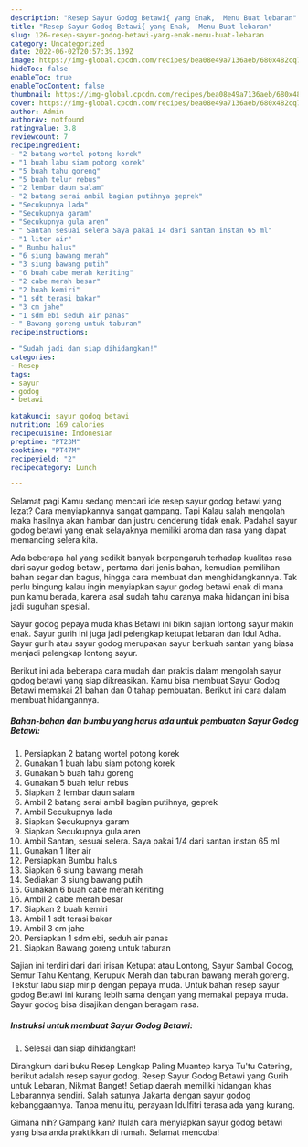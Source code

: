 ```yaml
---
description: "Resep Sayur Godog Betawi{ yang Enak,  Menu Buat lebaran"
title: "Resep Sayur Godog Betawi{ yang Enak,  Menu Buat lebaran"
slug: 126-resep-sayur-godog-betawi-yang-enak-menu-buat-lebaran
category: Uncategorized
date: 2022-06-02T20:57:39.139Z
image: https://img-global.cpcdn.com/recipes/bea08e49a7136aeb/680x482cq70/sayur-godog-betawi-foto-resep-utama.jpg
hideToc: false
enableToc: true
enableTocContent: false
thumbnail: https://img-global.cpcdn.com/recipes/bea08e49a7136aeb/680x482cq70/sayur-godog-betawi-foto-resep-utama.jpg
cover: https://img-global.cpcdn.com/recipes/bea08e49a7136aeb/680x482cq70/sayur-godog-betawi-foto-resep-utama.jpg
author: Admin
authorAv: notfound
ratingvalue: 3.8
reviewcount: 7
recipeingredient:
- "2 batang wortel potong korek"
- "1 buah labu siam potong korek"
- "5 buah tahu goreng"
- "5 buah telur rebus"
- "2 lembar daun salam"
- "2 batang serai ambil bagian putihnya geprek"
- "Secukupnya lada"
- "Secukupnya garam"
- "Secukupnya gula aren"
- " Santan sesuai selera Saya pakai 14 dari santan instan 65 ml"
- "1 liter air"
- " Bumbu halus"
- "6 siung bawang merah"
- "3 siung bawang putih"
- "6 buah cabe merah keriting"
- "2 cabe merah besar"
- "2 buah kemiri"
- "1 sdt terasi bakar"
- "3 cm jahe"
- "1 sdm ebi seduh air panas"
- " Bawang goreng untuk taburan"
recipeinstructions:

- "Sudah jadi dan siap dihidangkan!"
categories:
- Resep
tags:
- sayur
- godog
- betawi

katakunci: sayur godog betawi 
nutrition: 169 calories
recipecuisine: Indonesian
preptime: "PT23M"
cooktime: "PT47M"
recipeyield: "2"
recipecategory: Lunch

---
```



Selamat pagi Kamu sedang mencari ide resep sayur godog betawi yang lezat? Cara menyiapkannya sangat gampang. Tapi Kalau salah mengolah maka hasilnya akan hambar dan justru cenderung tidak enak. Padahal sayur godog betawi yang enak selayaknya memiliki aroma dan rasa yang dapat memancing selera kita.


Ada beberapa hal yang sedikit banyak berpengaruh terhadap kualitas rasa dari sayur godog betawi, pertama dari jenis bahan, kemudian pemilihan bahan segar dan bagus, hingga cara membuat dan menghidangkannya. Tak perlu bingung kalau ingin menyiapkan sayur godog betawi enak di mana pun kamu berada, karena asal sudah tahu caranya maka hidangan ini bisa jadi suguhan spesial.

Sayur godog pepaya muda khas Betawi ini bikin sajian lontong sayur makin enak. Sayur gurih ini juga jadi pelengkap ketupat lebaran dan Idul Adha. Sayur gurih atau sayur godog merupakan sayur berkuah santan yang biasa menjadi pelengkap lontong sayur.


Berikut ini ada beberapa cara mudah dan praktis dalam mengolah sayur godog betawi yang siap dikreasikan. Kamu bisa membuat Sayur Godog Betawi memakai 21 bahan dan 0 tahap pembuatan. Berikut ini cara dalam membuat hidangannya.

<!--inarticleads1-->

##### Bahan-bahan dan bumbu yang harus ada untuk pembuatan Sayur Godog Betawi:

1. Persiapkan 2 batang wortel potong korek
1. Gunakan 1 buah labu siam potong korek
1. Gunakan 5 buah tahu goreng
1. Gunakan 5 buah telur rebus
1. Siapkan 2 lembar daun salam
1. Ambil 2 batang serai ambil bagian putihnya, geprek
1. Ambil Secukupnya lada
1. Siapkan Secukupnya garam
1. Siapkan Secukupnya gula aren
1. Ambil  Santan, sesuai selera. Saya pakai 1/4 dari santan instan 65 ml
1. Gunakan 1 liter air
1. Persiapkan  Bumbu halus
1. Siapkan 6 siung bawang merah
1. Sediakan 3 siung bawang putih
1. Gunakan 6 buah cabe merah keriting
1. Ambil 2 cabe merah besar
1. Siapkan 2 buah kemiri
1. Ambil 1 sdt terasi bakar
1. Ambil 3 cm jahe
1. Persiapkan 1 sdm ebi, seduh air panas
1. Siapkan  Bawang goreng untuk taburan


Sajian ini terdiri dari dari irisan Ketupat atau Lontong, Sayur Sambal Godog, Semur Tahu Kentang, Kerupuk Merah dan taburan bawang merah goreng. Tekstur labu siap mirip dengan pepaya muda. Untuk bahan resep sayur godog Betawi ini kurang lebih sama dengan yang memakai pepaya muda. Sayur godog bisa disajikan dengan beragam rasa. 

<!--inarticleads2-->

##### Instruksi untuk membuat Sayur Godog Betawi:


1. Selesai dan siap dihidangkan!

Dirangkum dari buku Resep Lengkap Paling Muantep karya Tu&#39;tu Catering, berikut adalah resep sayur godog. Resep Sayur Godog Betawi yang Gurih untuk Lebaran, Nikmat Banget! Setiap daerah memiliki hidangan khas Lebarannya sendiri. Salah satunya Jakarta dengan sayur godog kebanggaannya. Tanpa menu itu, perayaan Idulfitri terasa ada yang kurang. 

Gimana nih? Gampang kan? Itulah cara menyiapkan sayur godog betawi yang bisa anda praktikkan di rumah. Selamat mencoba!
